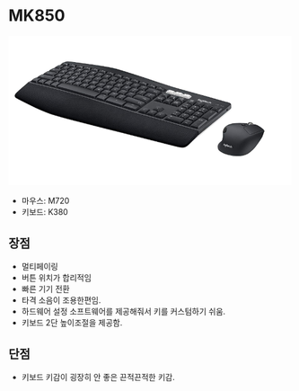 # MK850

![](/resource/img/MK850.png)

- 마우스: M720
- 키보드: K380

## 장점
- 멀티페이링
- 버튼 위치가 합리적임
- 빠른 기기 전환
- 타격 소음이 조용한편임.
- 하드웨어 설정 소프트웨어를 제공해줘서 키를 커스텀하기 쉬움.
- 키보드 2단 높이조절을 제공함.

## 단점
- 키보드 키감이 굉장히 안 좋은 끈적끈적한 키감.